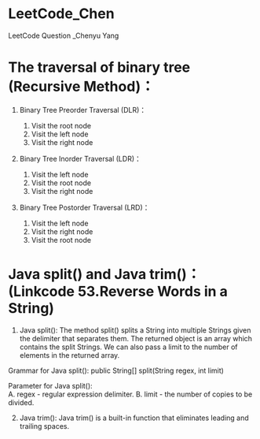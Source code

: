# LeetCode_Chen
LeetCode Question _Chenyu Yang

# The traversal of binary tree (Recursive Method)：

1. Binary Tree Preorder Traversal (DLR)：
   1. Visit the root node 
   2. Visit the left node
   3. Visit the right node
  
2. Binary Tree Inorder Traversal (LDR)：
   1. Visit the left node 
   2. Visit the root node
   3. Visit the right node
  
3. Binary Tree Postorder Traversal (LRD)：
   1. Visit the left node 
   2. Visit the right node 
   3. Visit the root node

# Java split() and Java trim()： (Linkcode 53.Reverse Words in a String)

1. Java split():
The method split() splits a String into multiple Strings given the delimiter that separates them. The returned object is an array which contains the split Strings. We can also pass a limit to the number of elements in the returned array.

Grammar for Java split():    public String[] split(String regex, int limit)

Parameter for Java split():     
   A. regex  - regular expression delimiter.
   B. limit  - the number of copies to be divided.

2. Java trim(): 
Java trim() is a built-in function that eliminates leading and trailing spaces.

